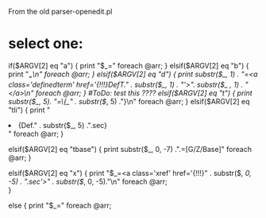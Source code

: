 From the old parser-openedit.pl

# select one:
if($ARGV[2] eq "a") {
	print "$_=" foreach @arr;
} 
elsif($ARGV[2] eq "b") {
	print "$_=$_\n" foreach @arr;
	}
elsif($ARGV[2] eq "d") {
	print substr($_, 1) . "=<a class='definedterm' href='{!!!}DefT." . substr($_, 1) . "'>". substr($_ , 1) . "</a>\n" foreach @arr;
	}
#ToDo: test this ????
elsif($ARGV[2] eq "t") {
	print substr($_, 5). "=\{_" . substr($_, 5) ."\}\n" foreach @arr;
	}
elsif($ARGV[2] eq "tli") {
	print "<li>\{Def." . substr($_, 5) .".sec\}</li>" foreach @arr;
	}

elsif($ARGV[2] eq "tbase") {
	print  substr($_, 0, -7) .".=[G/Z/Base]" foreach @arr;
	}

elsif($ARGV[2] eq "x") {
	print "$_=<a class='xref' href='{!!!}" . substr($_, 0, -5) . ".sec'>" . substr($_, 0, -5)."</a>\n" foreach @arr;	
		}

else {
	print "$_=" foreach @arr;

